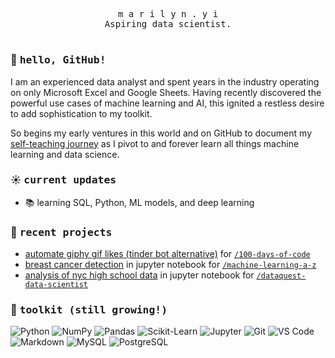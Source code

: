 <p align="center">
  <samp>
    m a r i l y n . y i<br>
    Aspiring data scientist.<br>
  </samp>
</p>

#

### 👋 <samp>hello, GitHub!</samp>

I am an experienced data analyst and spent years in the industry operating on only Microsoft Excel and Google Sheets. Having recently discovered the powerful use cases of machine learning and AI, this ignited a restless desire to add sophistication to my toolkit.

So begins my early ventures in this world and on GitHub to document my [self-teaching journey](https://github.com/marilynyi/self-study-ml-roadmap) as I pivot to and forever learn all things machine learning and data science.

### ☀️ <samp>current updates</samp>
- 📚 learning SQL, Python, ML models, and deep learning

### 🌱 <samp>recent projects</samp>
- [automate giphy gif likes (tinder bot alternative)](https://github.com/marilynyi/100-days-of-code-python/tree/main/days-41-50/day-50/automate-giphy-gif-likes) for [`/100-days-of-code`](https://github.com/marilynyi/100-days-of-code-python)
- [breast cancer detection](https://github.com/marilynyi/machine-learning-a-z/blob/main/10-model-selection-and-boosting/10-05-all-classification-models/breast_cancer_detection_using_classification_models.ipynb) in jupyter notebook for [`/machine-learning-a-z`](https://github.com/marilynyi/machine-learning-a-z)
- [analysis of nyc high school data](https://github.com/marilynyi/dataquest-data-scientist/blob/main/08_analyzing_nyc_high_school_data/analyzing_nyc_high_school_data.ipynb) in jupyter notebook for [`/dataquest-data-scientist`](https://github.com/marilynyi/dataquest-data-scientist)

### 🧰 <samp>toolkit (still growing!)</samp>

![Python](https://img.shields.io/badge/python-FFF9DE?style=flat&logo=python&logoColor=212A3E)
![NumPy](https://img.shields.io/badge/numpy-FFF9DE?style=flat&logo=numpy&logoColor=212A3E)
![Pandas](https://img.shields.io/badge/pandas-FFF9DE?style=flat&logo=pandas&logoColor=212A3E)
![Scikit-Learn](https://img.shields.io/badge/scikit--learn-FFF9DE?style=flat&logo=scikitlearn&logoColor=212A3E)
![Jupyter](https://img.shields.io/badge/jupyter-DDE6ED?style=flat&logo=jupyter&logoColor=212A3E)
![Git](https://img.shields.io/badge/git-DDE6ED?style=flat&logo=git&logoColor=212A3E)
![VS Code](https://img.shields.io/badge/vs_code-DDE6ED?style=flat&logo=visualstudiocode&logoColor=212A3E)
![Markdown](https://img.shields.io/badge/markdown-FFEBEB?style=flat&logo=markdown&logoColor=212A3E)
![MySQL](https://img.shields.io/badge/mysql-FFEBEB?style=flat&logo=mysql&logoColor=212A3E)
![PostgreSQL](https://img.shields.io/badge/postgresql-FFEBEB?style=flat&logo=postgresql&logoColor=212A3E)





  



